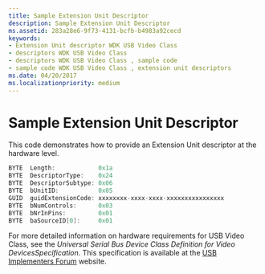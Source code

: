 ```yaml
---
title: Sample Extension Unit Descriptor
description: Sample Extension Unit Descriptor
ms.assetid: 283a28e6-9f73-4131-bcfb-b4983a92cecd
keywords:
- Extension Unit descriptor WDK USB Video Class
- descriptors WDK USB Video Class
- descriptors WDK USB Video Class , sample code
- sample code WDK USB Video Class , extension unit descriptors
ms.date: 04/20/2017
ms.localizationpriority: medium
---
```


# Sample Extension Unit Descriptor


This code demonstrates how to provide an Extension Unit descriptor at the hardware level.

```cpp
BYTE  Length:            0x1a    
BYTE  DescriptorType:    0x24               
BYTE  DescriptorSubtype: 0x06             
BYTE  bUnitID:           0x05
GUID  guidExtensionCode: xxxxxxxx-xxxx-xxxx-xxxxxxxxxxxxxxxx
BYTE  bNumControls:      0x03
BYTE  bNrInPins:         0x01
BYTE  baSourceID[0]:     0x01
```

For more detailed information on hardware requirements for USB Video Class, see the *Universal Serial Bus Device Class Definition for Video DevicesSpecification*. This specification is available at the [USB Implementers Forum](https://go.microsoft.com/fwlink/p/?linkid=8780) website.

 

 




